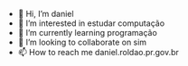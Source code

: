 - 👋 Hi, I’m daniel
- 👀 I’m interested in estudar computação
- 🌱 I’m currently learning programação
- 💞️ I’m looking to collaborate on sim
- 📫 How to reach me daniel.roldao.pr.gov.br

<!---
d4ni3l12/d4ni3l12 is a ✨ special ✨ repository because its `README.md` (this file) appears on your GitHub profile.
You can click the Preview link to take a look at your changes.
--->
